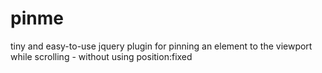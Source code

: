 pinme
=====

tiny and easy-to-use jquery plugin for pinning an element to the viewport while scrolling - without using position:fixed
